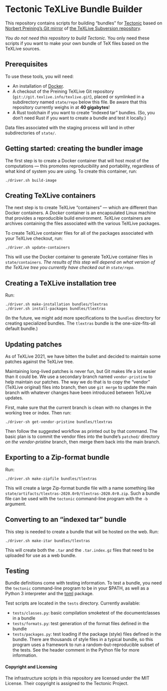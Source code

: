 # Tectonic TeXLive Bundle Builder

This repository contains scripts for building “bundles” for
[Tectonic](https://tectonic-typesetting.github.io) based on [Norbert Preining’s
Git mirror](http://git.texlive.info/texlive/) of [the TeXLive Subversion
repository](http://tug.org/svn/texlive/).

*You do not need this repository to build Tectonic.* You only need these scripts
if you want to make your own bundle of TeX files based on the TeXLive sources.


## Prerequisites

To use these tools, you will need:

- An installation of [Docker](https://www.docker.com/).
- A checkout of the Preining TeXLive Git repository
  (`git://git.texlive.info/texlive.git`), placed or symlinked in a subdirectory
  named `state/repo` below this file. Be aware that this repository currently
  weighs in at **40 gigabytes**!
- A Rust toolchain if you want to create “indexed tar” bundles. (So, you don’t
  need Rust if you want to create a bundle and test it locally.)

Data files associated with the staging process will land in other subdirectories
of `state/`.


## Getting started: creating the bundler image

The first step is to create a Docker container that will host most of the
computations — this promotes reproducibility and portability, regardless of what
kind of system you are using. To create this container, run:

```
./driver.sh build-image
```


## Creating TeXLive containers

The next step is to create TeXLive “containers” — which are different than
Docker containers. A *Docker* container is an encapsulated Linux machine that
provides a reproducible build environment. *TeXLive* containers are archives
containing the files associated with the various TeXLive packages.

To create TeXLive container files for all of the packages associated with your
TeXLive checkout, run:

```
./driver.sh update-containers
```

This will use the Docker container to generate TeXLive container files in
`state/containers`. *The results of this step will depend on what version of the
TeXLive tree you currently have checked out in `state/repo`.*


## Creating a TeXLive installation tree

Run:

```
./driver.sh make-installation bundles/tlextras
./driver.sh install-packages bundles/tlextras
```

(In the future, we might add more specifications to the `bundles` directory for
creating specialized bundles. The `tlextras` bundle is the one-size-fits-all
default bundle.)


## Updating patches

As of TeXLive 2021, we have bitten the bullet and decided to maintain some
patches against the TeXLive tree.

Maintaining long-lived patches is never fun, but Git makes life a lot easier
than it could be. We use a secondary branch named `vendor-pristine` to help
maintain our patches. The way we do that is to copy the “vendor” (TeXLive
original) files into branch, then use `git merge` to update the main branch with
whatever changes have been introduced between TeXLive updates.

First, make sure that the current branch is clean with no changes in the working
tree or index. Then run:

```
./driver-sh get-vendor-pristine bundles/tlextras
```

Then follow the suggested workflow as printed out by that command. The basic
plan is to commit the vendor files into the bundle’s `patched/` directory *on
the vendor-pristine* branch, then merge them back into the main branch.


## Exporting to a Zip-format bundle

Run:

```
./driver.sh make-zipfile bundles/tlextras
```

This will create a large Zip-format bundle file with a name something like
`state/artifacts/tlextras-2020.0r0/tlextras-2020.0r0.zip`. Such a bundle file
can be used with the `tectonic` command-line program with the `-b` argument.


## Converting to an “indexed tar” bundle

This step is needed to create a bundle that will be hosted on the web. Run:

```
./driver.sh make-itar bundles/tlextras
```

This will create both the `.tar` and the `.tar.index.gz` files that need to be
uploaded for use as a web bundle.


## Testing

Bundle definitions come with testing information. To test a bundle, you need the
`tectonic` command-line program to be in your $PATH, as well as a Python 3
interpreter and the [toml] package.

[toml]: https://pypi.org/project/toml/

Test scripts are located in the `tests` directory. Currently available:

- `tests/classes.py`: basic compilation smoketest of the documentclasses in a bundle
- `tests/formats.py`: test generation of the format files defined in the bundle
- `tests/packages.py`: test loading if the package (style) files defined in the
  bundle. There are thousands of style files in a typical bundle, so this
  program uses a framework to run a random-but-reproducible subset of the tests.
  See the header comment in the Python file for more information.


#### Copyright and Licensing

The infrastructure scripts in this repository are licensed under the MIT
License. Their copyright is assigned to the Tectonic Project.
